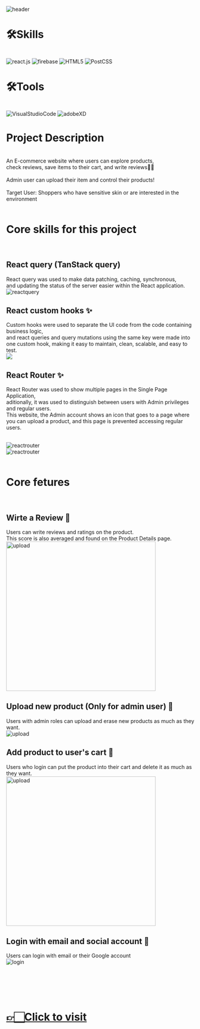 ![header](https://capsule-render.vercel.app/api?type=Rounded&color=edede9&height=200&section=header&text=Skin%20care%20e-commerce%website&fontSize=40&website&animation=fadeIn)


# 🛠Skills
<br>
<img alt="react.js" src="https://img.shields.io/badge/React-20232A?style=for-the-badge&logo=react&logoColor=61DAFB"/>
<img alt="firebase" src="https://img.shields.io/badge/firebase-ffca28?style=for-the-badge&logo=firebase&logoColor=black" />
<img alt="HTML5" src ="https://img.shields.io/badge/HTML5-E34F26.svg?&style=for-the-badge&logo=HTML5&logoColor=fff"/>
<img alt="PostCSS" src ="https://img.shields.io/badge/PostCSS-F43059.svg?&style=for-the-badge&logo=CSSWizardry&logoColor=fff"/>
<br>
  

# 🛠Tools
<br>
<img alt="VisualStudioCode" src ="https://img.shields.io/badge/VisualStudioCode-007ACC.svg?&style=for-the-badge&logo=Visual Studio Code&logoColor=fff"/>
<img alt="adobeXD" src="https://img.shields.io/badge/Adobe%20XD-470137?style=for-the-badge&logo=Adobe%20XD&logoColor=#FF61F6" />
<br>

# Project Description 
<br>
An E-commerce website where users can explore products, <br/>
check reviews, save items to their cart, and write reviews✍🏻 <br/> <br/>
Admin user can upload their item and control their products!
<br/>
<br/>
Target User: Shoppers who have sensitive skin or are interested in the environment
<br/>
<br/>

# Core skills for this project
</br>

## React query (TanStack query)
React query was used to make data patching, caching, synchronous, <br/>
and updating the status of the server easier within the React application.
</br>
<img src="https://res.cloudinary.com/nara9709/image/upload/v1675828949/reactquery_djr24b.png" alt="reactquery"/>

## React custom hooks ✨
Custom hooks were used to separate the UI code from the code containing business logic, <br/>
and react queries and query mutations using the same key were made into one custom hook, making it easy to maintain, clean, scalable, and easy to test.
</br>
<img src="https://res.cloudinary.com/nara9709/image/upload/v1675828952/customhook_vhfl4a.png"/>

## React Router ✨
React Router was used to show multiple pages in the Single Page Application, <br/>
aditionally, it was used to distinguish between users with Admin privileges and regular users. <br/>
This website, the Admin account shows an icon that goes to a page where you can upload a product, and this page is prevented accessing regular users.

</br>

<img src="https://res.cloudinary.com/nara9709/image/upload/v1675831058/reactrouter1_l92rp3.png" alt="reactrouter" />
<br/>
<img src="https://res.cloudinary.com/nara9709/image/upload/v1675831058/reactrouter2_bbosdu.png" alt="reactrouter" />

<br/>
<br/>

# Core fetures 
</br>

## Wirte a Review 🌟
Users can write reviews and ratings on the product. <br/>
This score is also averaged and found on the Product Details page.
<br/>
<img src="https://res.cloudinary.com/nara9709/image/upload/v1675833060/review_1_naooax.gif" width="400" height="400" alt="upload" />
<br/>

## Upload new product (Only for admin user) 🌟
Users with admin roles can upload and erase new products as much as they want.
<br/>
<img src="https://res.cloudinary.com/nara9709/image/upload/v1675832507/upload_2_xy29za.gif" alt="upload" />

## Add product to user's cart 🌟
Users who login can put the product into their cart and delete it as much as they want.
<br/>
<img src="https://res.cloudinary.com/nara9709/image/upload/v1675833034/cart_1_oqnbrt.gif" width="400" height="400" alt="upload" />


## Login with email and social account 🌟
Users can login with email or their Google account
<br/>
<img src="https://res.cloudinary.com/nara9709/image/upload/v1675832505/login_1_tfeslr.gif" alt="login" />

<br/>
<br/>
<br/>
<br/>

# <a href="https://ski-n-body.netlify.app/"> 👉🏻Click to visit </a>
